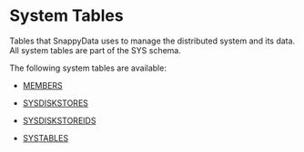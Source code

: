 # System Tables

Tables that SnappyData uses to manage the distributed system and its data. All system tables are part of the SYS schema.

The following system tables are available:

* [MEMBERS](members.md)

* [SYSDISKSTORES](sysdiskstores.md)

* [SYSDISKSTOREIDS](sysdiskstoreids.md)

* [SYSTABLES](systables.md)